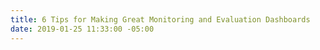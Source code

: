 ```yaml
---
title: 6 Tips for Making Great Monitoring and Evaluation Dashboards
date: 2019-01-25 11:33:00 -05:00
---
```


